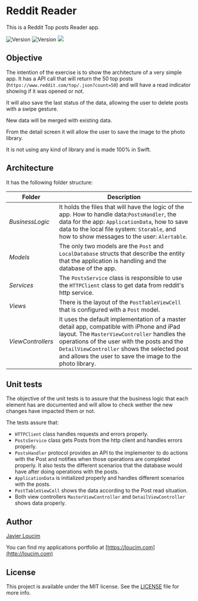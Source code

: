 # Reddit Reader

This is a Reddit Top posts Reader app. 

![Version](https://img.shields.io/badge/Version-5.0-informational?logo=swift) ![Version](https://img.shields.io/badge/Deployment%20Target-12.4-informational)
![](https://img.shields.io/badge/Tests%20Coverage-81.1%25-brightgreen)

## Objective

The intention of the exercise is to show the architecture of a very simple app.
It has a API call that will return the 50 top posts (`https://www.reddit.com/top/.json?count=50`) and will have a read indicator showing if it was opened or not.

It will also save the last status of the data, allowing the user to delete posts with a swipe gesture.

New data will be merged with existing data.

From the detail screen it will allow the user to save the image to the photo library.

It is not using any kind of library and is made 100% in Swift.

## Architecture


It has the following folder structure:

Folder | Description
--- | ---
*BusinessLogic* | It holds the files that will have the logic of the app. How to handle data:`PostsHandler`, the data for the app: `ApplicationData`, how to save data to the local file system: `Storable`, and how to show messages to the user: `Alertable`.
*Models* | The only two models are the `Post` and `LocalDatabase` structs that describe the entity that the application is handling and the database of the app.
*Services* | The `PostsService` class is responsible to use the `HTTPClient` class to get data from reddit's http service.
*Views* | There is the layout of the `PostTableViewCell` that is configured with a `Post` model.
*ViewControllers* | It uses the default implementation of a master detail app, compatible with iPhone and iPad layout. The `MasterViewController` handles the operations of the user with the posts and the `DetailViewController` shows the selected post and allows the user to save the image to the photo library.


## Unit tests

The objective of the unit tests is to assure that the business logic that each element has are documented and will allow to check wether the new changes have impacted them or not.

The tests assure that:
* `HTTPClient` class handles requests and errors properly.
* `PostsService` class gets Posts from the http client and handles errors properly.
* `PostsHandler` protocol provides an API to the implementer to do actions with the Post and notifies when those operations are completed properly. It also tests the different scenarios that the database would have after doing operations with the posts.
* `ApplicationData` is initialized properly and handles different scenarios with the posts.
* `PostTableViewCell` shows the data according to the Post read situation.
* Both view controllers `MasterViewController` and `DetailViewController` shows data properly.

## Author

[Javier Loucim](mailto:javier.loucim@gmail.com)

You can find my applications portfolio at [https://loucim.com](http://loucim.com)

## License

This project is available under the MIT license. See the [LICENSE](LICENSE) file for more info.
